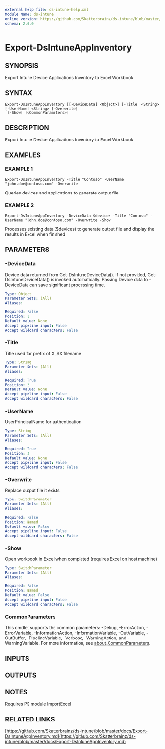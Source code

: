```yaml
---
external help file: ds-intune-help.xml
Module Name: ds-intune
online version: https://github.com/Skatterbrainz/ds-intune/blob/master/docs/Export-DsIntuneAppInventory.md
schema: 2.0.0
---
```


# Export-DsIntuneAppInventory

## SYNOPSIS
Export Intune Device Applications Inventory to Excel Workbook

## SYNTAX

```
Export-DsIntuneAppInventory [[-DeviceData] <Object>] [-Title] <String> [-UserName] <String> [-Overwrite]
 [-Show] [<CommonParameters>]
```

## DESCRIPTION
Export Intune Device Applications Inventory to Excel Workbook

## EXAMPLES

### EXAMPLE 1
```
Export-DsIntuneAppInventory -Title "Contoso" -UserName "john.doe@contoso.com" -Overwrite
```

Queries devices and applications to generate output file

### EXAMPLE 2
```
Export-DsIntuneAppInventory -DeviceData $devices -Title "Contoso" -UserName "john.doe@contoso.com" -Overwrite -Show
```

Processes existing data ($devices) to generate output file and display the results in Excel when finished

## PARAMETERS

### -DeviceData
Device data returned from Get-DsIntuneDeviceData().
If not provided, Get-DsIntuneDeviceData() is invoked automatically.
Passing Device data to -DeviceData can save significant processing time.

```yaml
Type: Object
Parameter Sets: (All)
Aliases:

Required: False
Position: 1
Default value: None
Accept pipeline input: False
Accept wildcard characters: False
```

### -Title
Title used for prefix of XLSX filename

```yaml
Type: String
Parameter Sets: (All)
Aliases:

Required: True
Position: 2
Default value: None
Accept pipeline input: False
Accept wildcard characters: False
```

### -UserName
UserPrincipalName for authentication

```yaml
Type: String
Parameter Sets: (All)
Aliases:

Required: True
Position: 3
Default value: None
Accept pipeline input: False
Accept wildcard characters: False
```

### -Overwrite
Replace output file it exists

```yaml
Type: SwitchParameter
Parameter Sets: (All)
Aliases:

Required: False
Position: Named
Default value: False
Accept pipeline input: False
Accept wildcard characters: False
```

### -Show
Open workbook in Excel when completed (requires Excel on host machine)

```yaml
Type: SwitchParameter
Parameter Sets: (All)
Aliases:

Required: False
Position: Named
Default value: False
Accept pipeline input: False
Accept wildcard characters: False
```

### CommonParameters
This cmdlet supports the common parameters: -Debug, -ErrorAction, -ErrorVariable, -InformationAction, -InformationVariable, -OutVariable, -OutBuffer, -PipelineVariable, -Verbose, -WarningAction, and -WarningVariable. For more information, see [about_CommonParameters](http://go.microsoft.com/fwlink/?LinkID=113216).

## INPUTS

## OUTPUTS

## NOTES
Requires PS module ImportExcel

## RELATED LINKS

[https://github.com/Skatterbrainz/ds-intune/blob/master/docs/Export-DsIntuneAppInventory.md](https://github.com/Skatterbrainz/ds-intune/blob/master/docs/Export-DsIntuneAppInventory.md)

